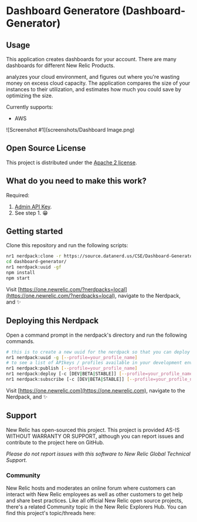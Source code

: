 # Dashboard Generatore (Dashboard-Generator)



## Usage

This application creates dashboards for your account. There are many dashboards for different New Relic Products. 

analyzes your cloud environment, and figures out where you're wasting money on excess cloud capacity. The application compares the size of your instances to their utilization, and estimates how much you could save by optimizing the size.

Currently supports:

- AWS

![Screenshot #1](screenshots/Dashboard Image.png)

## Open Source License

This project is distributed under the [Apache 2 license](blob/master/LICENSE).

## What do you need to make this work?

Required:
1. [Admin API Key](https://docs.newrelic.com/docs/apis/get-started/intro-apis/types-new-relic-api-keys#admin).
2. See step 1. :grin:

## Getting started

Clone this repository and run the following scripts:

```bash
nr1 nerdpack:clone -r https://source.datanerd.us/CSE/Dashboard-Generator/nr1-cloud-optimize.git
cd dashboard-generator/
nr1 nerdpack:uuid -gf
npm install
npm start
```

Visit [https://one.newrelic.com/?nerdpacks=local](https://one.newrelic.com/?nerdpacks=local), navigate to the Nerdpack, and :sparkles:

## Deploying this Nerdpack

Open a command prompt in the nerdpack's directory and run the following commands.

```bash
# this is to create a new uuid for the nerdpack so that you can deploy it to your account
nr1 nerdpack:uuid -g [--profile=your_profile_name]
# to see a list of APIkeys / profiles available in your development environment, run nr1 credentials:list
nr1 nerdpack:publish [--profile=your_profile_name]
nr1 nerdpack:deploy [-c [DEV|BETA|STABLE]] [--profile=your_profile_name]
nr1 nerdpack:subscribe [-c [DEV|BETA|STABLE]] [--profile=your_profile_name]
```

Visit [https://one.newrelic.com](https://one.newrelic.com), navigate to the Nerdpack, and :sparkles:

## Support

New Relic has open-sourced this project. This project is provided AS-IS WITHOUT WARRANTY OR SUPPORT, although you can report issues and contribute to the project here on GitHub.

_Please do not report issues with this software to New Relic Global Technical Support._

### Community

New Relic hosts and moderates an online forum where customers can interact with New Relic employees as well as other customers to get help and share best practices. Like all official New Relic open source projects, there's a related Community topic in the New Relic Explorers Hub. You can find this project's topic/threads here:




